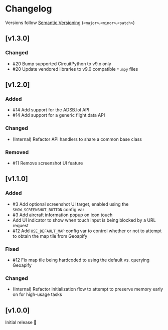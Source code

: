 # Changelog
Versions follow [Semantic Versioning](https://semver.org/spec/v2.0.0.html) (`<major>`.`<minor>`.`<patch>`)

## [v1.3.0]
### Changed
* #20 Bump supported CircuitPython to v9.x only
* #20 Update vendored libraries to v9.0 compatible `*.mpy` files

## [v1.2.0]
### Added
* #14 Add support for the ADSB.lol API
* #14 Add support for a generic flight data API

### Changed
* (Internal) Refactor API handlers to share a common base class

### Removed
* #11 Remove screenshot UI feature

## [v1.1.0]
### Added
* #3 Add optional screenshot UI target, enabled using the `SHOW_SCREENSHOT_BUTTON` config var
* #3 Add aircraft information popup on icon touch
* Add UI indicator to show when touch input is being blocked by a URL request
* #12 Add `USE_DEFAULT_MAP` config var to control whether or not to attempt to obtain the map tile from Geoapify

### Fixed
* #12 Fix map tile being hardcoded to using the default vs. querying Geoapify

### Changed
* (Internal) Refactor initialization flow to attempt to preserve memory early on for high-usage tasks

## [v1.0.0]
Initial release 🎉
